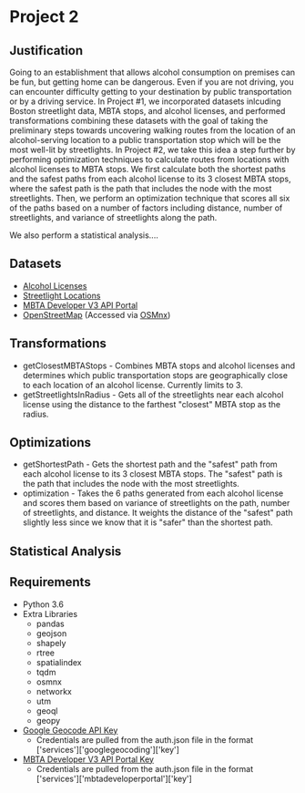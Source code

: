 # Project 2
## Justification
Going to an establishment that allows alcohol consumption on premises can be fun, but getting home can be dangerous. Even if you are not driving, you can encounter difficulty getting to your destination by public transportation or by a driving service. In Project #1, we incorporated datasets inlcuding Boston streetlight data, MBTA stops, and alcohol licenses, and performed transformations combining these datasets with the goal of taking the preliminary steps towards uncovering walking routes from the location of an alcohol-serving location to a public transportation stop which will be the most well-lit by streetlights.
In Project #2, we take this idea a step further by performing optimization techniques to calculate routes from locations with alcohol licenses to MBTA stops. We first calculate both the shortest paths and the safest paths from each alcohol license to its 3 closest MBTA stops, where the safest path is the path that includes the node with the most streetlights. Then, we perform an optimization technique that scores all six of the paths based on a number of factors including distance, number of streetlights, and variance of streetlights along the path.

We also perform a statistical analysis....

## Datasets

* [Alcohol Licenses](https://data.boston.gov/dataset/all-section-12-alcohol-licenses)
* [Streetlight Locations](https://data.boston.gov/dataset/streetlight-locations)
* [MBTA Developer V3 API Portal](https://api-v3.mbta.com)
* [OpenStreetMap](https://www.openstreetmap.org) (Accessed via [OSMnx](https://github.com/gboeing/osmnx))

## Transformations

* getClosestMBTAStops - Combines MBTA stops and alcohol licenses and determines which public transportation stops are geographically close to each location of an alcohol license. Currently limits to 3.
* getStreetlightsInRadius - Gets all of the streetlights near each alcohol license using the distance to the farthest "closest" MBTA stop as the radius.

## Optimizations

* getShortestPath - Gets the shortest path and the "safest" path from each alcohol license  to its 3 closest MBTA stops. The "safest" path is the path that includes the node with the most streetlights.
* optimization - Takes the 6 paths generated from each alcohol license and scores them based on variance of streetlights on the path, number of streetlights, and distance. It weights the distance of the "safest" path slightly less since we know that it is "safer" than the shortest path.

## Statistical Analysis


## Requirements

* Python 3.6
* Extra Libraries
    * pandas
    * geojson
    * shapely
    * rtree
    * spatialindex
    * tqdm
    * osmnx
    * networkx
    * utm
    * geoql
    * geopy
* [Google Geocode API Key](https://developers.google.com/maps/documentation/geocoding/get-api-key)
    * Credentials are pulled from the auth.json file in the format ['services']['googlegeocoding']['key']
* [MBTA Developer V3 API Portal Key](https://api-v3.mbta.com)
    * Credentials are pulled from the auth.json file in the format ['services']['mbtadeveloperportal']['key']
    

